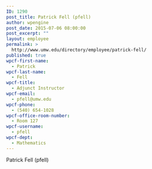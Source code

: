 ```yaml
---
ID: 1290
post_title: Patrick Fell (pfell)
author: wpengine
post_date: 2015-07-06 08:00:00
post_excerpt: ""
layout: employee
permalink: >
  http://www.umw.edu/directory/employee/patrick-fell/
published: true
wpcf-first-name:
  - Patrick
wpcf-last-name:
  - Fell
wpcf-title:
  - Adjunct Instructor
wpcf-email:
  - pfell@umw.edu
wpcf-phone:
  - (540) 654-1028
wpcf-office-room-number:
  - Room 127
wpcf-username:
  - pfell
wpcf-dept:
  - Mathematics
---
```

Patrick Fell (pfell)